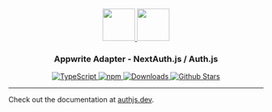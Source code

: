 <p align="center">
  <br/>
  <a href="https://authjs.dev" target="_blank">
    <img height="64px" src="https://authjs.dev/img/logo/logo-sm.png" />
  </a>
  <a href="https://appwrite.io/" target="_blank">
    <img height="64px" src="https://authjs.dev/img/adapters/appwrite.png"/>
  </a>
  <h3 align="center"><b>Appwrite Adapter</b> - NextAuth.js / Auth.js</a></h3>
  <p align="center" style="align: center;">
    <a href="https://npm.im/@auth/appwrite-adapter">
      <img src="https://img.shields.io/badge/TypeScript-blue?style=flat-square" alt="TypeScript" />
    </a>
    <a href="https://npm.im/@auth/appwrite-adapter">
      <img alt="npm" src="https://img.shields.io/npm/v/@auth/appwrite-adapter?color=green&label=@auth/appwrite-adapter&style=flat-square">
    </a>
    <a href="https://www.npmtrends.com/@auth/appwrite-adapter">
      <img src="https://img.shields.io/npm/dm/@auth/surrealdb-adapter?label=%20downloads&style=flat-square" alt="Downloads" />
    </a>
    <a href="https://github.com/nextauthjs/next-auth/stargazers">
      <img src="https://img.shields.io/github/stars/nextauthjs/next-auth?style=flat-square" alt="Github Stars" />
    </a>
  </p>
</p>

---

Check out the documentation at [authjs.dev](https://authjs.dev/reference/adapter/surrealdb).
